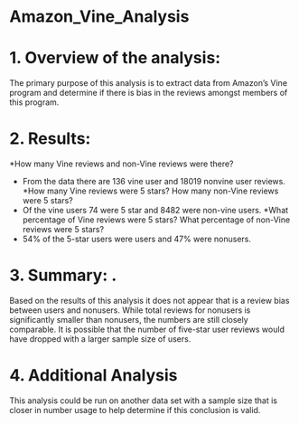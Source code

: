 # Amazon_Vine_Analysis
# 1.	Overview of the analysis: 
 The primary purpose of this analysis is to extract data from Amazon’s Vine program and determine if there is bias in the reviews amongst members of this program. 
# 2.	Results: 
*How many Vine reviews and non-Vine reviews were there?
- From the data there are 136 vine user and 18019 nonvine user reviews. 
*How many Vine reviews were 5 stars? How many non-Vine reviews were 5 stars?
- Of the vine users 74 were 5 star and 8482 were non-vine users. 
*What percentage of Vine reviews were 5 stars? What percentage of non-Vine reviews were 5 stars?
- 54% of the 5-star users were users and 47% were nonusers. 
# 3.	Summary: .
 Based on the results of this analysis it does not appear that is a review bias between users and nonusers. While total reviews for nonusers is significantly smaller than nonusers, the numbers are still closely comparable. It is possible that the number of five-star user reviews would have dropped with a larger sample size of users. 
# 4.	Additional Analysis
 This analysis could be run on another data set with a sample size that is closer in number usage to help determine if this conclusion is valid. 


